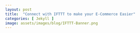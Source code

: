 ```yaml
---
layout: post
title:  "Connect with IFTTT to make your E-Commerce Easier"
categories: [ Jekyll ]
image: assets/images/blog/IFTTT-Banner.png
---
```




